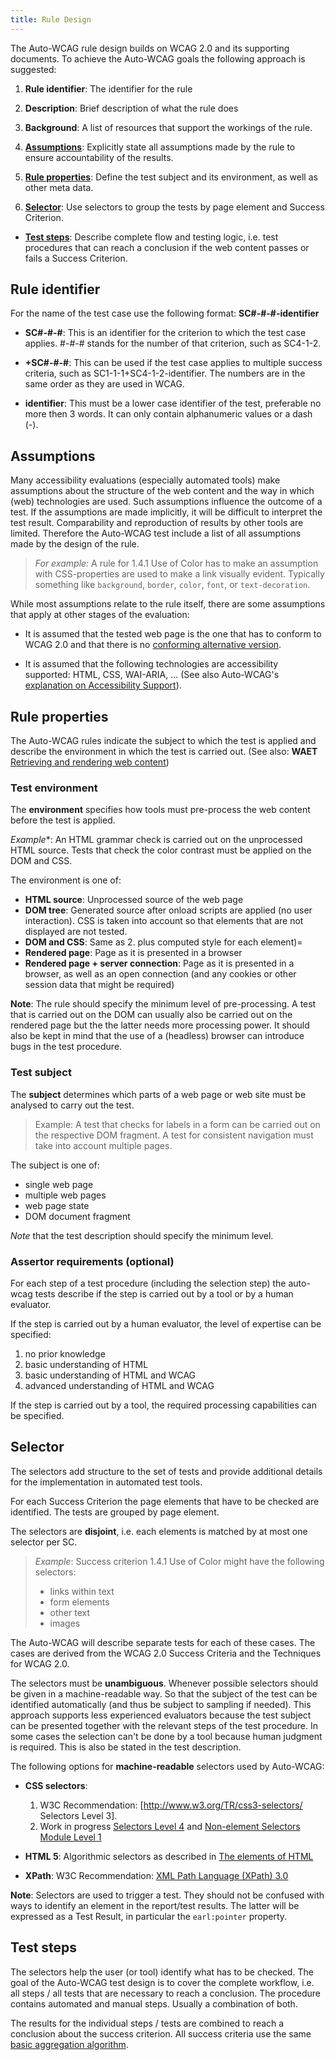 ```yaml
---
title: Rule Design
---
```


The Auto-WCAG rule design builds on WCAG 2.0 and its supporting documents. To achieve the Auto-WCAG goals the following approach is suggested:

1. **Rule identifier**: The identifier for the rule

2. **Description**: Brief description of what the rule does

3. **Background**: A list of resources that support the workings of the rule.

4. **[Assumptions](#assumptions)**: Explicitly state all assumptions made by the rule to ensure accountability of the results.

5. **[Rule properties](#rule-properties)**: Define the test subject and its environment, as well as other meta data.

6. **[Selector](#selector)**: Use selectors to group the tests by page element and Success Criterion.

- **[Test steps](#test-steps)**: Describe complete flow and testing logic, i.e. test procedures that can reach a conclusion if the web content passes or fails a Success Criterion.

## Rule identifier

For the name of the test case use the following format: **SC#-#-#-identifier**

- **SC#-#-#**: This is an identifier for the criterion to which the test case applies. #-#-# stands for the number of that criterion, such as SC4-1-2.

- **+SC#-#-#**: This can be used if the test case applies to multiple success criteria, such as SC1-1-1+SC4-1-2-identifier. The numbers are in the same order as they are used in WCAG.

- **identifier**: This must be a lower case identifier of the test, preferable no more then 3 words. It can only contain alphanumeric values or a dash (-).

## Assumptions

Many accessibility evaluations (especially automated tools) make assumptions about the structure of the web content and the way in which (web) technologies are used. Such assumptions influence the outcome of a test. If the assumptions are made implicitly, it will be difficult to interpret the test result. Comparability and reproduction of results by other tools are limited. Therefore the Auto-WCAG test include a list of all assumptions made by the design of the rule.

> *For example:* A rule for 1.4.1 Use of Color has to make an assumption with CSS-properties are used to make a link visually evident. Typically something like `background`, `border`, `color`, `font`, or `text-decoration`.

While most assumptions relate to the rule itself, there are some assumptions that apply at other stages of the evaluation:

- It is assumed that the tested web page is the one that has to conform to WCAG 2.0 and that there is no [conforming alternative version](http://www.w3.org/TR/WCAG20/#conforming-alternate-versiondef).

- It is assumed that the following technologies are accessibility supported: HTML, CSS, WAI-ARIA, ... (See also Auto-WCAG's [explanation on Accessibility Support](accessibility-support.html)).

## Rule properties

The Auto-WCAG rules indicate the subject to which the test is applied and describe the environment in which the test is carried out. (See also: **WAET** [Retrieving and rendering web content](http://www.w3.org/TR/2014/WD-WAET-20140724/#subjects))

### Test environment

The **environment** specifies how tools must pre-process the web content before the test is applied.

*Example**: An HTML grammar check is carried out on the unprocessed HTML source. Tests that check the color contrast must be applied on the DOM and CSS.

The environment is one of:

- **HTML source**: Unprocessed source of the web page
- **DOM tree**: Generated source after onload scripts are applied (no user interaction). CSS is taken into account so that elements that are not displayed are not tested.
- **DOM and CSS**: Same as 2. plus computed style for each element)=
- **Rendered page**: Page as it is presented in a browser
- **Rendered page + server connection**: Page as it is presented in a browser, as well as an open connection (and any cookies or other session data that might be required)

**Note**: The rule should specify the minimum level of pre-processing. A test that is carried out on the DOM can usually also be carried out on the rendered page but the the latter needs more processing power. It should also be kept in mind that the use of a (headless) browser can introduce bugs in the test procedure.

### Test subject

The **subject** determines which parts of a web page or web site must be analysed to carry out the test.

> Example:
> A test that checks for labels in a form can be carried out on the respective DOM fragment. A test for consistent navigation must take into account multiple pages.

The subject is one of:

- single web page
- multiple web pages
- web page state
- DOM document fragment

*Note* that the test description should specify the minimum level.

### Assertor requirements (optional)

For each step of a test procedure (including the selection step) the auto-wcag tests describe if the step is carried out by a tool or by a human evaluator.

If the step is carried out by a human evaluator, the level of expertise can be specified:

1. no prior knowledge
2. basic understanding of HTML
3. basic understanding of HTML and WCAG
4. advanced understanding of HTML and WCAG

If the step is carried out by a tool, the required processing capabilities can be specified.

## Selector

The selectors add structure to the set of tests and provide additional details for the implementation in automated test tools.

For each Success Criterion the page elements that have to be checked are identified. The tests are grouped by page element.

The selectors are **disjoint**, i.e. each elements is matched by at most one selector per SC.

> *Example*: Success criterion 1.4.1 Use of Color might have the following selectors:
>
> - links within text
> - form elements
> - other text
> - images

The Auto-WCAG will describe separate tests for each of these cases. The cases are derived from the WCAG 2.0 Success Criteria and the Techniques for WCAG 2.0.

The selectors must be **unambiguous**. Whenever possible selectors should be given in a machine-readable way. So that the subject of the test can be identified automatically (and thus be subject to sampling if needed). This approach supports less experienced evaluators because the test subject can be presented together with the relevant steps of the test procedure. In some cases the selection can't be done by a tool because human judgment is required. This is also be stated in the test description.

The following options for **machine-readable** selectors used by Auto-WCAG:

- **CSS selectors**:
  1. W3C Recommendation: [http://www.w3.org/TR/css3-selectors/ Selectors Level 3].
  2. Work in progress [Selectors Level 4](http://www.w3.org/TR/2013/WD-selectors4-20130502/) and [Non-element Selectors Module Level 1](http://www.w3.org/TR/2014/WD-selectors-nonelement-1-20140603/)

- **HTML 5**: Algorithmic selectors as described in [The elements of HTML](http://www.w3.org/TR/html5/semantics.html#semantics)

- **XPath**: W3C Recommendation: [XML Path Language (XPath) 3.0](http://www.w3.org/TR/xpath-30/)

**Note**: Selectors are used to trigger a test. They should not be confused with ways to identify an element in the report/test results. The latter will be expressed as a Test Result, in particular the `earl:pointer` property.

## Test steps

The selectors help the user (or tool) identify what has to be checked. The goal of the Auto-WCAG test design is to cover the complete workflow, i.e. all steps / all tests that are necessary to reach a conclusion. The procedure contains automated and manual steps. Usually a combination of both.

The results for the individual steps / tests are combined to reach a conclusion about the success criterion. All success criteria use the same [basic aggregation algorithm](result-aggregation.html).
